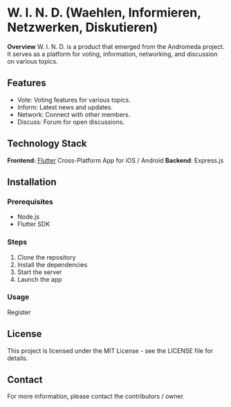 # W. I. N. D. (Waehlen, Informieren, Netzwerken, Diskutieren)

**Overview**
W. I. N. D. is a product that emerged from the Andromeda project. It serves as a platform for voting, information, networking, and discussion on various topics.

## Features
- Vote: Voting features for various topics.
- Inform: Latest news and updates.
- Network: Connect with other members.
- Discuss: Forum for open discussions.

## Technology Stack
**Frontend:** [Flutter](https://flutter.dev/) Cross-Platform App for iOS / Android
**Backend**: Express.js

## Installation

### Prerequisites
- Node.js
- Flutter SDK

### Steps
1. Clone the repository
2. Install the dependencies
3. Start the server
4. Launch the app

### Usage
Register 

## License
This project is licensed under the MIT License - see the LICENSE file for details.

## Contact
For more information, please contact the contributors / owner.